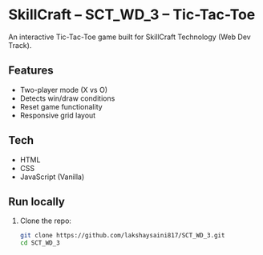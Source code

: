 # SkillCraft – SCT_WD_3 – Tic-Tac-Toe

An interactive Tic-Tac-Toe game built for SkillCraft Technology (Web Dev Track).

## Features
- Two-player mode (X vs O)
- Detects win/draw conditions
- Reset game functionality
- Responsive grid layout

## Tech
- HTML  
- CSS  
- JavaScript (Vanilla)

## Run locally
1. Clone the repo:
   ```bash
   git clone https://github.com/lakshaysaini817/SCT_WD_3.git
   cd SCT_WD_3
